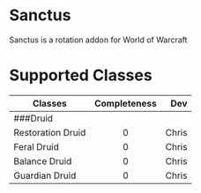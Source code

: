 # Sanctus
Sanctus is a rotation addon for World of Warcraft

# Supported Classes
| Classes            | Completeness  | Dev   |
| ------------------ |:-------------:| -----:|
| ###Druid|
| Restoration Druid  | 0             |  Chris|
| Feral Druid        | 0             |  Chris|
| Balance Druid      | 0             |  Chris|
| Guardian Druid     | 0             |  Chris|
